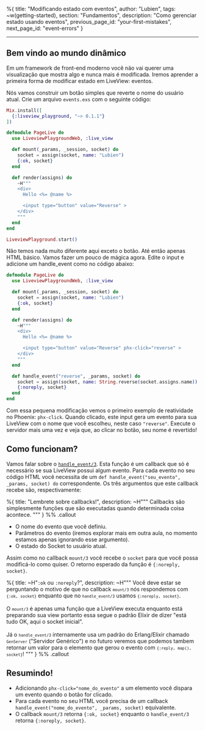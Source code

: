 %{
title: "Modificando estado com eventos",
author: "Lubien",
tags: ~w(getting-started),
section: "Fundamentos",
description: "Como gerenciar estado usando eventos",
previous_page_id: "your-first-mistakes",
next_page_id: "event-errors"
}

---

## Bem vindo ao mundo dinâmico

Em um framework de front-end moderno você não vai querer uma visualização que mostra algo e nunca mais é modificada. Iremos aprender a primeira forma de modificar estado em LiveView: eventos.

Nós vamos construir um botão simples que reverte o nome do usuário atual. Crie um arquivo `events.exs` com o seguinte código:

```elixir
Mix.install([
  {:liveview_playground, "~> 0.1.1"}
])

defmodule PageLive do
  use LiveviewPlaygroundWeb, :live_view

  def mount(_params, _session, socket) do
    socket = assign(socket, name: "Lubien")
    {:ok, socket}
  end

  def render(assigns) do
    ~H"""
    <div>
      Hello <%= @name %>

      <input type="button" value="Reverse" >
    </div>
    """
  end
end

LiveviewPlayground.start()
```

Não temos nada muito diferente aqui exceto o botão. Até então apenas HTML básico. Vamos fazer um pouco de mágica agora. Edite o input e adicione um handle_event como no código abaixo:

```elixir
defmodule PageLive do
  use LiveviewPlaygroundWeb, :live_view

  def mount(_params, _session, socket) do
    socket = assign(socket, name: "Lubien")
    {:ok, socket}
  end

  def render(assigns) do
    ~H"""
    <div>
      Hello <%= @name %>

      <input type="button" value="Reverse" phx-click="reverse" >
    </div>
    """
  end

  def handle_event("reverse", _params, socket) do
    socket = assign(socket, name: String.reverse(socket.assigns.name))
    {:noreply, socket}
  end
end
```

Com essa pequena modificação vemos o primeiro exemplo de reatividade no Phoenix: `phx-click`. Quando clicado, este input gera um evento para sua LiveView com o nome que você escolheu, neste caso `"reverse"`. Execute o servidor mais uma vez e veja que, ao clicar no botão, seu nome é revertido!

## Como funcionam?

Vamos falar sobre o [`handle_event/3`](https://hexdocs.pm/phoenix_live_view/Phoenix.LiveView.html#c:handle_event/3). Esta função é um callback que só é necessário se sua LiveView possui algum evento. Para cada evento no seu código HTML você necessita de um `def handle_event("seu_evento", _params, socket) do` correspondente. Os três argumentos que este callback recebe são, respectivamente:

%{
title: "Lembrete sobre callbacks!",
description: ~H"""
Callbacks são simplesmente funções que são executadas quando determinada coisa acontece.
"""
} %% .callout

- O nome do evento que você definiu.
- Parâmetros do evento (iremos explorar mais em outra aula, no momento estamos apenas ignorando esse argumento).
- O estado do Socket to usuário atual.

Assim como no callback `mount/3` você recebe o `socket` para que você possa modificá-lo como quiser. O retorno esperado da função é `{:noreply, socket}`.

%{
title: ~H"<code>:ok</code> ou <code>:noreply</code>?",
description: ~H"""
Você deve estar se perguntando o motivo de que no callback <code>`mount/3`</code> nós respondemos com <code>`{:ok, socket}`</code> enquanto que no <code>`handle_event/3`</code> usamos <code>`{:noreply, socket}`</code>. <br><br>O <code>`mount/3`</code> é apenas uma função que a LiveView executa enquanto está preparando sua view portanto essa segue o padrão Elixir de dizer "está tudo OK, aqui o socket inicial". <br><br>Já o <code>`handle_event/3`</code> internamente usa um padrão do Erlang/Elixir chamado <code>`GenServer`</code> ("Servidor Genérico") e no futuro veremos que podemos tambem retornar um valor para o elemento que gerou o evento com <code>`{:reply, map(), socket}`</code>!
"""
} %% .callout

## Resumindo!

- Adicionando `phx-click="nome_do_evento"` a um elemento você dispara um evento quando o botão for clicado.
- Para cada evento no seu HTML você precisa de um callback `handle_event("nome_do_evento", _params, socket)` equivalente.
- O callback `mount/3` retorna `{:ok, socket}` enquanto o `handle_event/3` retorna `{:noreply, socket}`.
